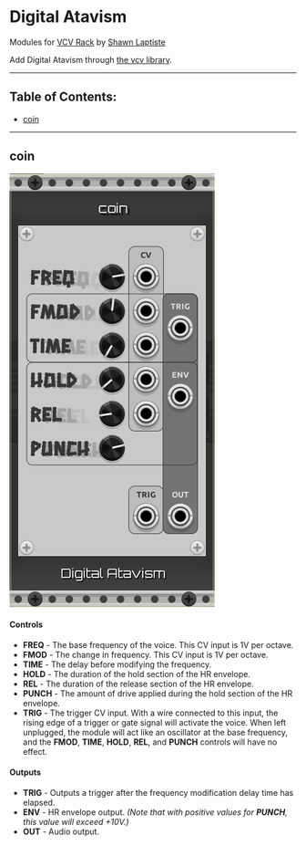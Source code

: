# Digital Atavism

Modules for [VCV Rack](https://vcvrack.com/) by [Shawn Laptiste](https://linktr.ee/lazerfalcon)

Add Digital Atavism through [the vcv library](https://library.vcvrack.com/?query=&brand=Digital+Atavism&tag=&license=).

----
## Table of Contents:

* [coin](#coin)

----

## coin

![coin](./images/coin.png)

#### Controls
  *  **FREQ** - The base frequency of the voice. 
  This CV input is 1V per octave.
  *  **FMOD** - The change in frequency.
  This CV input is 1V per octave.
  *  **TIME** - The delay before modifying the frequency.
  *  **HOLD** - The duration of the hold section of the HR envelope.
  *  **REL** - The duration of the release section of the HR envelope.
  *  **PUNCH** - The amount of drive applied during the hold section of the HR envelope.
  *  **TRIG** - The trigger CV input.
  With a wire connected to this input, the rising edge of a trigger or gate signal will activate the voice. When left unplugged, the module will act like an oscillator at the base frequency, and the **FMOD**, **TIME**, **HOLD**, **REL**, and **PUNCH** controls will have no effect.

#### Outputs

  *  **TRIG** - Outputs a trigger after the frequency modification delay time has elapsed.
  *  **ENV** - HR envelope output.
  *(Note that with positive values for **PUNCH**, this value will exceed +10V.)*
  *  **OUT** - Audio output.
